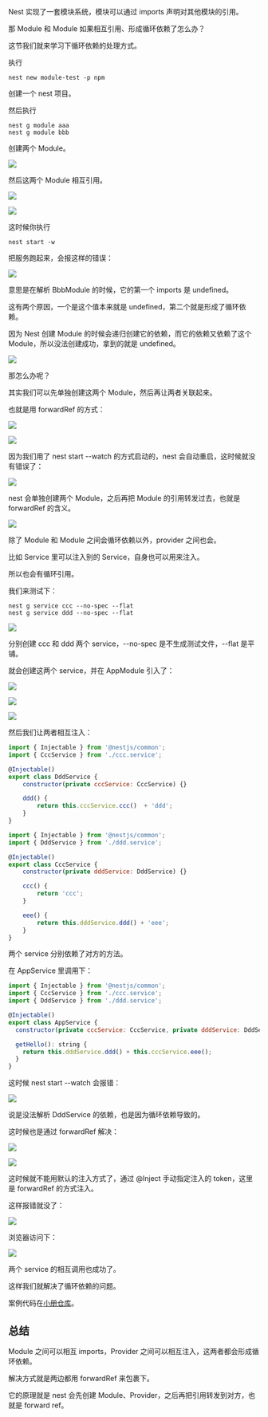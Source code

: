 Nest 实现了一套模块系统，模块可以通过 imports 声明对其他模块的引用。

那 Module 和 Module 如果相互引用、形成循环依赖了怎么办？

这节我们就来学习下循环依赖的处理方式。

执行

```
nest new module-test -p npm
```
创建一个 nest 项目。

然后执行
```
nest g module aaa
nest g module bbb
```
创建两个 Module。

![](//liushuaiyang.oss-cn-shanghai.aliyuncs.com/nest-docs/image/15-1.png)

然后这两个 Module 相互引用。

![](//liushuaiyang.oss-cn-shanghai.aliyuncs.com/nest-docs/image/15-2.png)

![](//liushuaiyang.oss-cn-shanghai.aliyuncs.com/nest-docs/image/15-3.png)

这时候你执行

```
nest start -w
```
把服务跑起来，会报这样的错误：

![](//liushuaiyang.oss-cn-shanghai.aliyuncs.com/nest-docs/image/15-4.png)

意思是在解析 BbbModule 的时候，它的第一个 imports 是 undefined。

这有两个原因，一个是这个值本来就是 undefined，第二个就是形成了循环依赖。

因为 Nest 创建 Module 的时候会递归创建它的依赖，而它的依赖又依赖了这个 Module，所以没法创建成功，拿到的就是 undefined。

![](//liushuaiyang.oss-cn-shanghai.aliyuncs.com/nest-docs/image/15-5.png)

那怎么办呢？

其实我们可以先单独创建这两个 Module，然后再让两者关联起来。

也就是用 forwardRef 的方式：

![](//liushuaiyang.oss-cn-shanghai.aliyuncs.com/nest-docs/image/15-6.png)

![](//liushuaiyang.oss-cn-shanghai.aliyuncs.com/nest-docs/image/15-7.png)

因为我们用了 nest start --watch 的方式启动的，nest 会自动重启，这时候就没有错误了：

![](//liushuaiyang.oss-cn-shanghai.aliyuncs.com/nest-docs/image/15-8.png)

nest 会单独创建两个 Module，之后再把 Module 的引用转发过去，也就是 forwardRef 的含义。

![](//liushuaiyang.oss-cn-shanghai.aliyuncs.com/nest-docs/image/15-9.png)

除了 Module 和 Module 之间会循环依赖以外，provider 之间也会。

比如 Service 里可以注入别的 Service，自身也可以用来注入。

所以也会有循环引用。

我们来测试下：

```
nest g service ccc --no-spec --flat
nest g service ddd --no-spec --flat
```
![](//liushuaiyang.oss-cn-shanghai.aliyuncs.com/nest-docs/image/15-10.png)

分别创建 ccc 和 ddd 两个 service，--no-spec 是不生成测试文件，--flat 是平铺。

就会创建这两个 service，并在 AppModule 引入了：

![](//liushuaiyang.oss-cn-shanghai.aliyuncs.com/nest-docs/image/15-11.png)

![](//liushuaiyang.oss-cn-shanghai.aliyuncs.com/nest-docs/image/15-12.png)

![](//liushuaiyang.oss-cn-shanghai.aliyuncs.com/nest-docs/image/15-13.png)

然后我们让两者相互注入：

```javascript
import { Injectable } from '@nestjs/common';
import { CccService } from './ccc.service';

@Injectable()
export class DddService {
    constructor(private cccService: CccService) {}

    ddd() {
        return this.cccService.ccc()  + 'ddd';
    }
}
```

```javascript
import { Injectable } from '@nestjs/common';
import { DddService } from './ddd.service';

@Injectable()
export class CccService {
    constructor(private dddService: DddService) {}

    ccc() {
        return 'ccc';
    }

    eee() {
        return this.dddService.ddd() + 'eee';
    }
}
```

两个 service 分别依赖了对方的方法。

在 AppService 里调用下：

```javascript
import { Injectable } from '@nestjs/common';
import { CccService } from './ccc.service';
import { DddService } from './ddd.service';

@Injectable()
export class AppService {
  constructor(private cccService: CccService, private dddService: DddService){}

  getHello(): string {
    return this.dddService.ddd() + this.cccService.eee();
  }
}
```

这时候 nest start --watch 会报错：

![](//liushuaiyang.oss-cn-shanghai.aliyuncs.com/nest-docs/image/15-14.png)

说是没法解析 DddService 的依赖，也是因为循环依赖导致的。

这时候也是通过 forwardRef 解决：

![](//liushuaiyang.oss-cn-shanghai.aliyuncs.com/nest-docs/image/15-15.png)

![](//liushuaiyang.oss-cn-shanghai.aliyuncs.com/nest-docs/image/15-16.png)

这时候就不能用默认的注入方式了，通过 @Inject 手动指定注入的 token，这里是 forwardRef 的方式注入。

这样报错就没了：

![](//liushuaiyang.oss-cn-shanghai.aliyuncs.com/nest-docs/image/15-17.png)

浏览器访问下：

![](//liushuaiyang.oss-cn-shanghai.aliyuncs.com/nest-docs/image/15-18.png)

两个 service 的相互调用也成功了。

这样我们就解决了循环依赖的问题。

案例代码在[小册仓库](https://github.com/QuarkGluonPlasma/nestjs-course-code/tree/main/circular-dependency)。

## 总结

Module 之间可以相互 imports，Provider 之间可以相互注入，这两者都会形成循环依赖。

解决方式就是两边都用 forwardRef 来包裹下。

它的原理就是 nest 会先创建 Module、Provider，之后再把引用转发到对方，也就是 forward ref。

